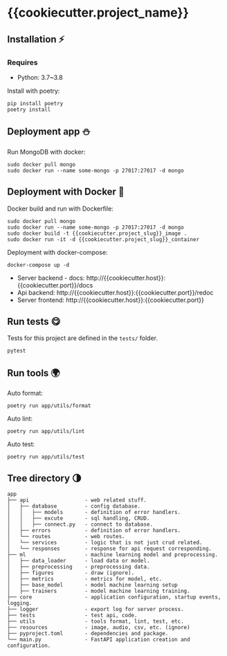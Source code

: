 # {{cookiecutter.project_name}}

## Installation ⚡️

### Requires

- Python: 3.7~3.8

Install with poetry:

```
pip install poetry
poetry install
```

## Deployment app ⛄️

Run MongoDB with docker:

```
sudo docker pull mongo
sudo docker run --name some-mongo -p 27017:27017 -d mongo
```

## Deployment with Docker 🐳

Docker build and run with Dockerfile:

```
sudo docker pull mongo
sudo docker run --name some-mongo -p 27017:27017 -d mongo
sudo docker build -t {{cookiecutter.project_slug}}_image .
sudo docker run -it -d {{cookiecutter.project_slug}}_container
```

Deployment with docker-compose:

```
docker-compose up -d
```

- Server backend - docs: http://{{cookiecutter.host}}:{{cookiecutter.port}}/docs
- Api backend: http://{{cookiecutter.host}}:{{cookiecutter.port}}/redoc
- Server frontend: http://{{cookiecutter.host}}:{{cookiecutter.port}}

## Run tests 😋

Tests for this project are defined in the `tests/` folder.

```
pytest
```

## Run tools 🌍

Auto format:

```
poetry run app/utils/format
```

Auto lint:

```
poetry run app/utils/lint
```

Auto test:

```
poetry run app/utils/test
```

## Tree directory 🌗

```
app
├── api                  - web related stuff.
│   ├── database         - config database.
│   │   ├── models       - definition of error handlers.
│   │   ├── excute       - sql handling, CRUD.
│   │   ├── connect.py   - connect to database.
│   ├── errors           - definition of error handlers.
│   └── routes           - web routes.
│   └── services         - logic that is not just crud related.
│   └── responses        - response for api request corresponding.
├── ml                   - machine learning model and preprocessing.
│   ├── data_loader      - load data or model.
│   ├── preprocessing    - preprocessing data.
│   ├── figures          - draw (ignore).
│   ├── metrics          - metrics for model, etc.
│   ├── base_model       - model machine learning setup
│   ├── trainers         - model machine learning training.
├── core                 - application configuration, startup events, logging.
├── logger               - export log for server process.
├── tests                - test api, code.
├── utils                - tools format, lint, test, etc.
├── resources            - image, audio, csv, etc. (ignore)
├── pyproject.toml       - dependencies and package.
└── main.py              - FastAPI application creation and configuration.
```
